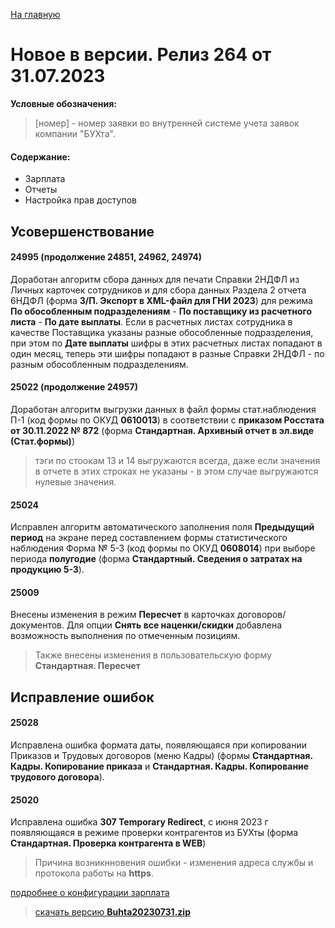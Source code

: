 ﻿[На главную](../../index.md)

# Новое  в версии. Релиз 264 от 31.07.2023

**Условные обозначения:**
 >[номер] - номер заявки во внутренней системе учета заявок компании "БУХта".

#### Содержание: 

- Зарплата
- Отчеты
- Настройка прав доступов

## Усовершенствование

#### 24995 (продолжение 24851, 24962, 24974)
Доработан алгоритм сбора данных для печати Справки 2НДФЛ из Личных карточек сотрудников и для сбора данных Раздела 2 отчета 6НДФЛ (форма __З/П. Экспорт в XML-файл для ГНИ 2023__) 
для режима __По обособленным подразделениям__ - __По поставщику из расчетного листа__ - __По дате выплаты__.
Если в расчетных листах сотрудника в качестве Поставщика указаны разные обособленные подразделения, при этом по __Дате выплаты__ шифры в этих расчетных листах попадают в один месяц, теперь эти шифры попадают в разные Справки 2НДФЛ - по разным обособленным подразделениям.

#### 25022 (продолжение 24957)
Доработан алгоритм выгрузки данных в файл формы стат.наблюдения П-1 (код формы по ОКУД __0610013__) в соответствии с __приказом Росстата от 30.11.2022 № 872__ (форма __Стандартная. Архивный отчет в эл.виде (Стат.формы)__)
>тэги по стоокам 13 и 14 выгружаются всегда, даже если значения в отчете в этих строках не указаны - в этом случае выгружаются нулевые значения.

#### 25024
Исправлен алгоритм автоматического заполнения поля __Предыдущий период__ на экране перед составлением формы статистического наблюдения Форма № 5-З (код формы по ОКУД __0608014__) при выборе периода __полугодие__ (форма __Стандартный. Сведения о затратах на продукцию 5-З__).

#### 25009
Внесены изменения в режим __Пересчет__ в карточках договоров/документов.  Для опции __Снять все наценки/скидки__
добавлена возможность выполнения по отмеченным позициям. 
>Также внесены изменения в пользовательскую форму __Стандартная. Пересчет__

## Исправление ошибок

#### 25028
Исправлена ошибка формата даты, появляющаяся при копировании Приказов и Трудовых договоров (меню Кадры) (формы __Стандартная. Кадры. Копирование приказа__ и __Стандартная. Кадры. Копирование трудового договора__).

#### 25020
Исправлена ошибка __307 Temporary Redirect__, с июня 2023 г появляющаяся в режиме проверки контрагентов из БУХты (форма __Стандартная. Проверка контрагента в WEB__) 
>Причина возникнновения ошибки - изменения адреса службы и протокола работы на __https__.


[подробнее о конфигурации зарплата](Стандартная_Зарплата.htm)

>[скачать версию **Buhta20230731.zip**](Buhta20230731.zip)
